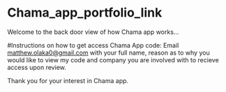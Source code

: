 # Chama_app_portfolio_link
Welcome to the back door view of how Chama app works...

#Instructions on how to get access Chama App code:
Email matthew.olaka0@gmail.com with your full name, reason as to why you would like to view my code and company you are involved with to recieve access upon review.

Thank you for your interest in Chama app.
